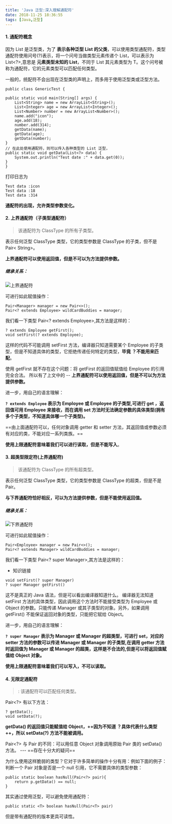 ```yaml
---
title: 'Java 泛型:深入理解通配符'
date: 2018-11-25 18:36:55
tags: [Java,泛型]
---
```





#### 1. 通配符概念
 
因为 List 是泛型类，为了 **表示各种泛型 List 的父类**，可以使用类型通配符，类型通配符使用问号(?)表示，将一个问号当做类型元素传递个 List，可以表示为 List<?>,意思是 **元素类型未知的 List**，不同于 List<T> 其元素类型为 T。这个问号被称为通配符，它的元素类型可以匹配任何类型。

一般的，统配符不会出现在泛型类的声明上，而多用于使用泛型类或泛型方法。


```
public class GenericTest {
      
public static void main(String[] args) {
    List<String> name = new ArrayList<String>();
    List<Integer> age = new ArrayList<Integer>();
    List<Number> number = new ArrayList<Number>();
    name.add("icon");
    age.add(18);
    number.add(314);
    getData(name);
    getData(age);
    getData(number);   
}
// 在此处使用通配符，则可以传入各种类型的 List 泛型，
public static void getData(List<?> data) {
    System.out.println("Test date :" + data.get(0));
}
}
```

打印日志为

```
Test data :icon
Test data :18
Test data :314
```


 **通配符的出现，允许类型参数变化。**
 
 #### 2. 上界通配符（子类型通配符）
 
> <? extends ClassType> 该通配符为 ClassType 的所有子类型。
 
 表示任何泛型 ClassType 类型，它的类型参数是 ClassType 的子类，但不是 Pair< String>。
 
  **上界通配符可以使用返回值，但是不可以为方法提供参数。**


 
 
 ##### 继承关系：
 
 ![上界通配符](https://img-blog.csdnimg.cn/20190228151529777.jpg?x-oss-process=image/watermark,type_ZmFuZ3poZW5naGVpdGk,shadow_10,text_aHR0cHM6Ly9ibG9nLmNzZG4ubmV0L1N0cmFuZ2VfTW9ua2V5,size_16,color_FFFFFF,t_70)
 
 
 可进行如此赋值操作：
 ```
 Pair<Manager> manager = new Pair<>();
 Pair<? extends Employee> wildCardBuddies = manager;
 ```
 
 我们看一下类型 Pair<? extends Employee>,其方法是这样的：
 
 ```
 ? extends Employee getFirst();
 void setFirst(? extends Employee);
 ```
 
 这样的代码不可能调用 setFirst 方法，编译器只知道需要某个 Employee 的子类型，但是不知道具体的类型，它拒绝传递任何特定的类型，**毕竟  ？不能用来匹配**。
 
 使用 getFirst 就不存在这个问题：将 getFirst 的返回值赋值给 Employee 的引用完全合法。
所以有了上文中的 -- **上界通配符可以使用返回值，但是不可以为方法提供参数。**

 
进一步，用自己的语言理解：
 
 **`? extends Employee` 表示为 Employee 或 Employee 的子类型,可进行 get ，返回值可用 Employee 来接收，而在调用 set 方法时无法确定参数的具体类型(拥有多个子类型，不知道具体哪一个子类型)。**
 
==由上面通配符可以，任何对象调用 getter 和 setter 方法，其返回值或参数必须有对应的类，不能对应一系列类族。==

**使用上限通配符意味着我们可以进行读取，但是不能写入**。
 
 #### 3. 超类型限定符(上界通配符)
 
 > <? super ClassType> 该通配符为 ClassType 的所有超类型。
 
  表示任何泛型 ClassType 类型，它的类型参数是 ClassType 的超类，但是不是 Pair<String>。
 
 **与下界通配符恰好相反，可以为方法提供参数，但是不能使用返回值。**
 
 ##### 继承关系：

![下界通配符](https://img-blog.csdnimg.cn/20190228151628826.png?x-oss-process=image/watermark,type_ZmFuZ3poZW5naGVpdGk,shadow_10,text_aHR0cHM6Ly9ibG9nLmNzZG4ubmV0L1N0cmFuZ2VfTW9ua2V5,size_16,color_FFFFFF,t_70)

可进行如此赋值操作：
 ```
 Pair<Employee> manager = new Pair<>();
 Pair<? extends Manager> wildCardBuddies = manager;
 ```
 我们看一下类型 Pair<? super Manager>,其方法是这样的：
 
 * 知识链接
 ```
 void setFirst(? super Manager)
 ? super Manager getFirst()
 ```
 
 这不是真正的 Java 语法，但是可以看出编译器知道什么。 编译器无法知道 setFirst 方法的具体类型，因此调用这个方法时不能接受类型为 Employee 或 Object 的参数。只能传递 Manager 或其子类型的对象。另外，如果调用 getFirst() 不能保证返回对象的类型，只能把它赋给 Object。
 
 
 进一步，用自己的语言理解：
 
**`? super Manager` 表示为 Manager 或 Manager 的超类型，可进行 set，对应的 setter 方法的参数可以传进 Manager 或 Manager 的子类型,在调用 getter 方法时返回值为 Manager 或 Manager 的超类，这样是不合法的,但是可以将返回值赋值给 Object 对象。**
    
 **使用上限通配符意味着我们可以写入，不可以读取。**
 
 #### 4. 无限定通配符
 
 > <?> : 该通配符可以匹配任何类型。
 
 Pair<?> 有以下方法：
 
 ```
 ? getData();
 void setData(?);
 ```
 
 **getData() 的返回值只能赋值给 Object，++因为不知道 ？具体代表什么类型++，所以 setData(?) 方法不能被调用。**
 
 Pair<?> 与 Pair 的不同：可以用任意 Object 对象调用原始 Pair 类的 setData() 方法。 --- ==存在十分大的疑问==
 
 为什么使用这样脆弱的类型？它对于许多简单的操作十分有用：例如下面的例子：判断一个 Pair 对象是否是一个 null 引用，它不需要具体的类型参数：
 
```
public static boolean hasNull(Pair<?> pair){
    return p.getData() == null;
}
```
其实通过使用泛型，可以避免使用通配符：

`public static <T> boolean hasNull(Pair<T> pair)`

但是带有通配符的版本更具可读性。